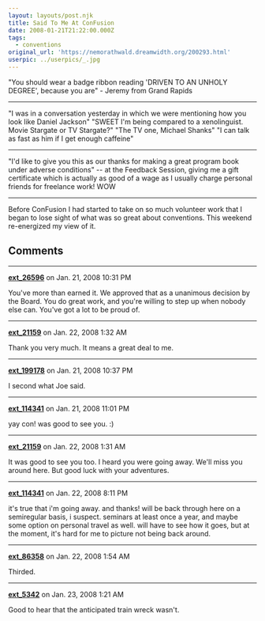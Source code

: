 ```yaml
---
layout: layouts/post.njk
title: Said To Me At ConFusion
date: 2008-01-21T21:22:00.000Z
tags:
  - conventions
original_url: 'https://nemorathwald.dreamwidth.org/200293.html'
userpic: ../userpics/_.jpg
---
```

"You should wear a badge ribbon reading 'DRIVEN TO AN UNHOLY DEGREE', because you are" - Jeremy from Grand Rapids

* * *

"I was in a conversation yesterday in which we were mentioning how you look like Daniel Jackson" "SWEET I'm being compared to a xenolinguist. Movie Stargate or TV Stargate?" "The TV one, Michael Shanks" "I can talk as fast as him if I get enough caffeine"

* * *

"I'd like to give you this as our thanks for making a great program book under adverse conditions" -- at the Feedback Session, giving me a gift certificate which is actually as good of a wage as I usually charge personal friends for freelance work! WOW

* * *

Before ConFusion I had started to take on so much volunteer work that I began to lose sight of what was so great about conventions. This weekend re-energized my view of it.

## Comments

---

**[ext_26596](https://www.dreamwidth.org/users/ext_26596)** on Jan. 21, 2008 10:31 PM

You've more than earned it. We approved that as a unanimous decision by the Board. You do great work, and you're willing to step up when nobody else can. You've got a lot to be proud of.

---

**[ext_21159](https://www.dreamwidth.org/users/ext_21159)** on Jan. 22, 2008 1:32 AM

Thank you very much. It means a great deal to me.

---

**[ext_199178](https://www.dreamwidth.org/users/ext_199178)** on Jan. 21, 2008 10:37 PM

I second what Joe said.

---

**[ext_114341](https://www.dreamwidth.org/users/ext_114341)** on Jan. 21, 2008 11:01 PM

yay con! was good to see you. :)

---

**[ext_21159](https://www.dreamwidth.org/users/ext_21159)** on Jan. 22, 2008 1:31 AM

It was good to see you too. I heard you were going away. We'll miss you around here. But good luck with your adventures.

---

**[ext_114341](https://www.dreamwidth.org/users/ext_114341)** on Jan. 22, 2008 8:11 PM

it's true that i'm going away. and thanks! will be back through here on a semiregular basis, i suspect. seminars at least once a year, and maybe some option on personal travel as well. will have to see how it goes, but at the moment, it's hard for me to picture not being back around.

---

**[ext_86358](https://www.dreamwidth.org/users/ext_86358)** on Jan. 22, 2008 1:54 AM

Thirded.

---

**[ext_5342](https://www.dreamwidth.org/users/ext_5342)** on Jan. 23, 2008 1:21 AM

Good to hear that the anticipated train wreck wasn't.
